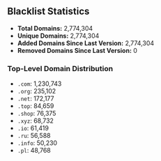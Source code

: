 ## Blacklist Statistics

- **Total Domains:** 2,774,304
- **Unique Domains:** 2,774,304
- **Added Domains Since Last Version:** 2,774,304
- **Removed Domains Since Last Version:** 0

### Top-Level Domain Distribution

-  `.com`: 1,230,743
-  `.org`: 235,102
-  `.net`: 172,177
-  `.top`: 84,659
-  `.shop`: 76,375
-  `.xyz`: 68,732
-  `.io`: 61,419
-  `.ru`: 56,588
-  `.info`: 50,230
-  `.pl`: 48,768
